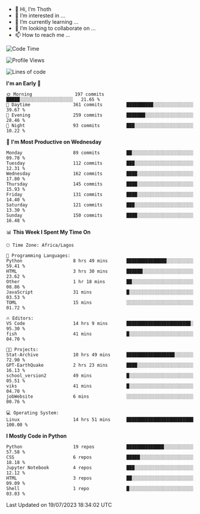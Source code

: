 <!---
thoth2357/thoth2357 is a ✨ special ✨ repository because its `README.md` (this file) appears on your GitHub profile.
You can click the Preview link to take a look at your changes.
--->

- 👋 Hi, I’m Thoth
- 👀 I’m interested in ...
- 🌱 I’m currently learning ...
- 💞️ I’m looking to collaborate on ...
- 📫 How to reach me ...




<!--START_SECTION:waka-->
![Code Time](http://img.shields.io/badge/Code%20Time-2%2C150%20hrs%2049%20mins-blue)

![Profile Views](http://img.shields.io/badge/Profile%20Views-0-blue)

![Lines of code](https://img.shields.io/badge/From%20Hello%20World%20I%27ve%20Written-29.1%20million%20lines%20of%20code-blue)

**I'm an Early 🐤** 

```text
🌞 Morning                197 commits         █████░░░░░░░░░░░░░░░░░░░░   21.65 % 
🌆 Daytime                361 commits         ██████████░░░░░░░░░░░░░░░   39.67 % 
🌃 Evening                259 commits         ███████░░░░░░░░░░░░░░░░░░   28.46 % 
🌙 Night                  93 commits          ███░░░░░░░░░░░░░░░░░░░░░░   10.22 % 
```
📅 **I'm Most Productive on Wednesday** 

```text
Monday                   89 commits          ██░░░░░░░░░░░░░░░░░░░░░░░   09.78 % 
Tuesday                  112 commits         ███░░░░░░░░░░░░░░░░░░░░░░   12.31 % 
Wednesday                162 commits         ████░░░░░░░░░░░░░░░░░░░░░   17.80 % 
Thursday                 145 commits         ████░░░░░░░░░░░░░░░░░░░░░   15.93 % 
Friday                   131 commits         ████░░░░░░░░░░░░░░░░░░░░░   14.40 % 
Saturday                 121 commits         ███░░░░░░░░░░░░░░░░░░░░░░   13.30 % 
Sunday                   150 commits         ████░░░░░░░░░░░░░░░░░░░░░   16.48 % 
```


📊 **This Week I Spent My Time On** 

```text
🕑︎ Time Zone: Africa/Lagos

💬 Programming Languages: 
Python                   8 hrs 49 mins       ███████████████░░░░░░░░░░   59.41 % 
HTML                     3 hrs 30 mins       ██████░░░░░░░░░░░░░░░░░░░   23.62 % 
Other                    1 hr 18 mins        ██░░░░░░░░░░░░░░░░░░░░░░░   08.86 % 
JavaScript               31 mins             █░░░░░░░░░░░░░░░░░░░░░░░░   03.53 % 
TOML                     15 mins             ░░░░░░░░░░░░░░░░░░░░░░░░░   01.72 % 

🔥 Editors: 
VS Code                  14 hrs 9 mins       ████████████████████████░   95.30 % 
fish                     41 mins             █░░░░░░░░░░░░░░░░░░░░░░░░   04.70 % 

🐱‍💻 Projects: 
Stat-Archive             10 hrs 49 mins      ██████████████████░░░░░░░   72.90 % 
GPT-EarthQuake           2 hrs 23 mins       ████░░░░░░░░░░░░░░░░░░░░░   16.13 % 
school_version2          49 mins             █░░░░░░░░░░░░░░░░░░░░░░░░   05.51 % 
viks                     41 mins             █░░░░░░░░░░░░░░░░░░░░░░░░   04.70 % 
jobWebsite               6 mins              ░░░░░░░░░░░░░░░░░░░░░░░░░   00.76 % 

💻 Operating System: 
Linux                    14 hrs 51 mins      █████████████████████████   100.00 % 
```

**I Mostly Code in Python** 

```text
Python                   19 repos            ██████████████░░░░░░░░░░░   57.58 % 
CSS                      6 repos             █████░░░░░░░░░░░░░░░░░░░░   18.18 % 
Jupyter Notebook         4 repos             ███░░░░░░░░░░░░░░░░░░░░░░   12.12 % 
HTML                     3 repos             ██░░░░░░░░░░░░░░░░░░░░░░░   09.09 % 
Shell                    1 repo              █░░░░░░░░░░░░░░░░░░░░░░░░   03.03 % 
```




 Last Updated on 19/07/2023 18:34:02 UTC
<!--END_SECTION:waka-->
<!--![](http://github-profile-summary-cards.vercel.app/api/cards/profile-details?username=thoth2357&theme=2077)

![](http://github-profile-summary-cards.vercel.app/api/cards/stats?username=thoth2357&theme=2077)![](http://github-profile-summary-cards.vercel.app/api/cards/productive-time?username=thoth2357&theme=2077&utcOffset=8) -->
